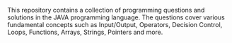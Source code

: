 This repository contains a collection of programming questions and solutions in the JAVA programming language. The questions cover various fundamental concepts such as Input/Output, Operators, Decision Control, Loops, Functions, Arrays, Strings, Pointers and more.